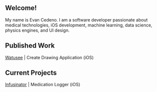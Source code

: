 ## Welcome!

My name is Evan Cedeno. I am a software developer passionate about medical technologies, iOS development, machine learning, data science, physics engines, and UI design.


## Published Work
[Watusee](https://github.com/EvanC8/Watusee) | Create Drawing Application (iOS)

## Current Projects
[Infusinator](https://github.com/EvanC8/Infusinator) | Medication Logger (iOS)
